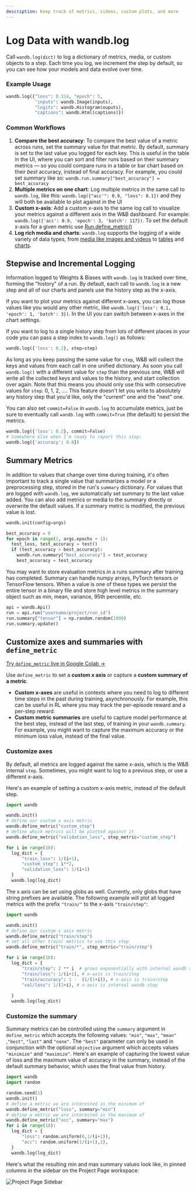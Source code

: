 ```yaml
---
description: Keep track of metrics, videos, custom plots, and more
---
```


# Log Data with wandb.log

Call `wandb.log(dict)` to log a dictionary of metrics, media, or custom objects to a step. Each time you log, we increment the step by default, so you can see how your models and data evolve over time.

### Example Usage

```python
wandb.log({"loss": 0.314, "epoch": 5,
           "inputs": wandb.Image(inputs),
           "logits": wandb.Histogram(ouputs),
           "captions": wandb.Html(captions)})
```

### **Common Workflows**

1. **Compare the best accuracy**: To compare the best value of a metric across runs, set the summary value for that metric. By default, summary is set to the last value you logged for each key. This is useful in the table in the UI, where you can sort and filter runs based on their summary metrics — so you could compare runs in a table or bar chart based on their _best_ accuracy, instead of final accuracy. For example, you could set summary like so: `wandb.run.summary["best_accuracy"] = best_accuracy`
2. **Multiple metrics on one chart**: Log multiple metrics in the same call to `wandb.log`, like this: `wandb.log({"acc'": 0.9, "loss": 0.1})` and they will both be available to plot against in the UI
3. **Custom x-axis**: Add a custom x-axis to the same log call to visualize your metrics against a different axis in the W&B dashboard. For example: `wandb.log({'acc': 0.9, 'epoch': 3, 'batch': 117})`. To set the default x-axis for a given metric use [Run.define\_metric()](https://docs.wandb.ai/ref/python/run#define\_metric)
4. **Log rich media and charts**: `wandb.log` supports the logging of a wide variety of data types, from [media like images and videos](./media) to [tables](../../data-vis/log-tables) and [charts](./plots).


## Stepwise and Incremental Logging

Information logged to Weights & Biases with `wandb.log` is tracked over time, forming the "history" of a run. By default, each call to `wandb.log` is a new step and all of our charts and panels use the history step as the x-axis.

If you want to plot your metrics against different x-axes, you can log those values like you would any other metric, like `wandb.log({'loss': 0.1, 'epoch': 1, 'batch': 3})`. In the UI you can switch between x-axes in the chart settings.

If you want to log to a single history step from lots of different places in your code you can pass a step index to `wandb.log()` as follows:

```python
wandb.log({'loss': 0.2}, step=step)
```

As long as you keep passing the same value for `step`, W&B will collect the keys and values from each call in one unified dictionary. As soon you call `wandb.log()` with a different value for `step` than the previous one, W&B will write all the collected keys and values to the history, and start collection over again. Note that this means you should only use this with consecutive values for `step`: 0, 1, 2, .... This feature doesn't let you write to absolutely any history step that you'd like, only the "current" one and the "next" one.

You can also set `commit=False` in `wandb.log` to accumulate metrics, just be sure to eventually call `wandb.log` with `commit=True` (the default) to persist the metrics.

```python
wandb.log({'loss': 0.2}, commit=False)
# Somewhere else when I'm ready to report this step:
wandb.log({'accuracy': 0.8})
```

## Summary Metrics

In addition to values that change over time during training, it's often important to track a single value that summarizes a model or a preprocessing step, stored in the run's `summary` dictionary. For values that are logged with `wandb.log`, we automatically set summary to the last value added. You can also add metrics or media to the summary directly or overwrite the default values. If a summary metric is modified, the previous value is lost.

```python
wandb.init(config=args)

best_accuracy = 0
for epoch in range(1, args.epochs + 1):
  test_loss, test_accuracy = test()
  if (test_accuracy > best_accuracy):
    wandb.run.summary["best_accuracy"] = test_accuracy
    best_accuracy = test_accuracy
```

You may want to store evaluation metrics in a runs summary after training has completed. Summary can handle numpy arrays, PyTorch tensors or TensorFlow tensors. When a value is one of these types we persist the entire tensor in a binary file and store high level metrics in the summary object such as min, mean, variance, 95th percentile, etc.

```python
api = wandb.Api()
run = api.run("username/project/run_id")
run.summary["tensor"] = np.random.random(1000)
run.summary.update()
```

## Customize axes and summaries with `define_metric`

[Try `define_metric` live in Google Colab →](http://wandb.me/define-metric-colab)

Use `define_metric` to set a **custom x axis** or capture a **custom summary of a metric**.

* **Custom x-axes** are useful in contexts where you need to log to different time steps in the past during training, asynchronously. For example, this can be useful in RL where you may track the per-episode reward and a per-step reward.
* **Custom metric summaries** are useful to capture model performance at the best step, instead of the last step, of training in your `wandb.summary`. For example, you might want to capture the maximum accuracy or the minimum loss value, instead of the final value.

### Customize axes

By default, all metrics are logged against the same x-axis, which is the W&B internal `step`. Sometimes, you might want to log to a previous step, or use a different x-axis.

Here's an example of setting a custom x-axis metric, instead of the default step.

```python
import wandb

wandb.init()
# define our custom x axis metric
wandb.define_metric("custom_step")
# define which metrics will be plotted against it
wandb.define_metric("validation_loss", step_metric="custom_step")

for i in range(10):
  log_dict = {
      "train_loss": 1/(i+1),
      "custom_step": i**2,
      "validation_loss": 1/(i+1)   
  }
  wandb.log(log_dict)
```

The x axis can be set using globs as well. Currently, only globs that have string prefixes are available. The following example will plot all logged metrics with the prefix `"train/"` to the x-axis `"train/step"`:

```python
import wandb

wandb.init()
# define our custom x axis metric
wandb.define_metric("train/step")
# set all other train/ metrics to use this step
wandb.define_metric("train/*", step_metric="train/step")

for i in range(10):
  log_dict = {
      "train/step": 2 ** i  # grows exponentially with internal wandb step
      "train/loss": 1/(i+1), # x-axis is train/step
      "train/accuracy": 1 -  (1/(1+i)), # x-axis is train/step
      "val/loss": 1/(1+i), # x-axis is internal wandb step
      
  }
  wandb.log(log_dict)
```

### Customize the summary

Summary metrics can be controlled using the `summary` argument in `define_metric` which accepts the following values: `"min"`, `"max"`, `"mean"` ,`"best"`, `"last"` and `"none"`. The `"best"` parameter can only be used in conjunction with the optional `objective` argument which accepts values `"minimize"` and `"maximize"`. Here's an example of capturing the lowest value of loss and the maximum value of accuracy in the summary, instead of the default summary behavior, which uses the final value from history.

```python
import wandb
import random

random.seed(1)
wandb.init()
# define a metric we are interested in the minimum of
wandb.define_metric("loss", summary="min")
# define a metric we are interested in the maximum of
wandb.define_metric("acc", summary="max")
for i in range(10):
  log_dict = {
      "loss": random.uniform(0,1/(i+1)),
      "acc": random.uniform(1/(i+1),1),
  }
  wandb.log(log_dict)
```

Here's what the resulting min and max summary values look like, in pinned columns in the sidebar on the Project Page workspace:

![Project Page Sidebar](<@site/static/images/track/customize_sumary.png>)

